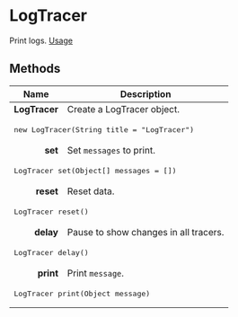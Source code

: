 # LogTracer

Print logs. [Usage](https://github.com/search?q=LogTracer+repo%3Aalgorithm-visualizer%2Falgorithms&type=Code)

## Methods

<table>
  <thead>
    <tr>
      <th>Name</th>
      <th>Description</th>
    </tr>
  </thead>
  <tbody>
    <tr>
      <td align="right"><b>LogTracer</b></td>
      <td>Create a LogTracer object.</td>
    </tr>
    <tr>
      <td class={code} colspan="2">
        <pre lang="java">new LogTracer(String title = "LogTracer")</pre>
      </td>
    </tr>
    <tr>
      <td align="right"><b>set</b></td>
      <td>Set <code>messages</code> to print.</td>
    </tr>
    <tr>
      <td class={code} colspan="2">
        <pre lang="java">LogTracer set(Object[] messages = [])</pre>
      </td>
    </tr>
    <tr>
      <td align="right"><b>reset</b></td>
      <td>Reset data.</td>
    </tr>
    <tr>
      <td class={code} colspan="2">
        <pre lang="java">LogTracer reset()</pre>
      </td>
    </tr>
    <tr>
      <td align="right"><b>delay</b></td>
      <td>Pause to show changes in all tracers.</td>
    </tr>
    <tr>
      <td class={code} colspan="2">
        <pre lang="java">LogTracer delay()</pre>
      </td>
    </tr>
    <tr>
      <td align="right"><b>print</b></td>
      <td>Print <code>message</code>.</td>
    </tr>
    <tr>
      <td class={code} colspan="2">
        <pre lang="java">LogTracer print(Object message)</pre>
      </td>
    </tr>
  </tbody>
</table>